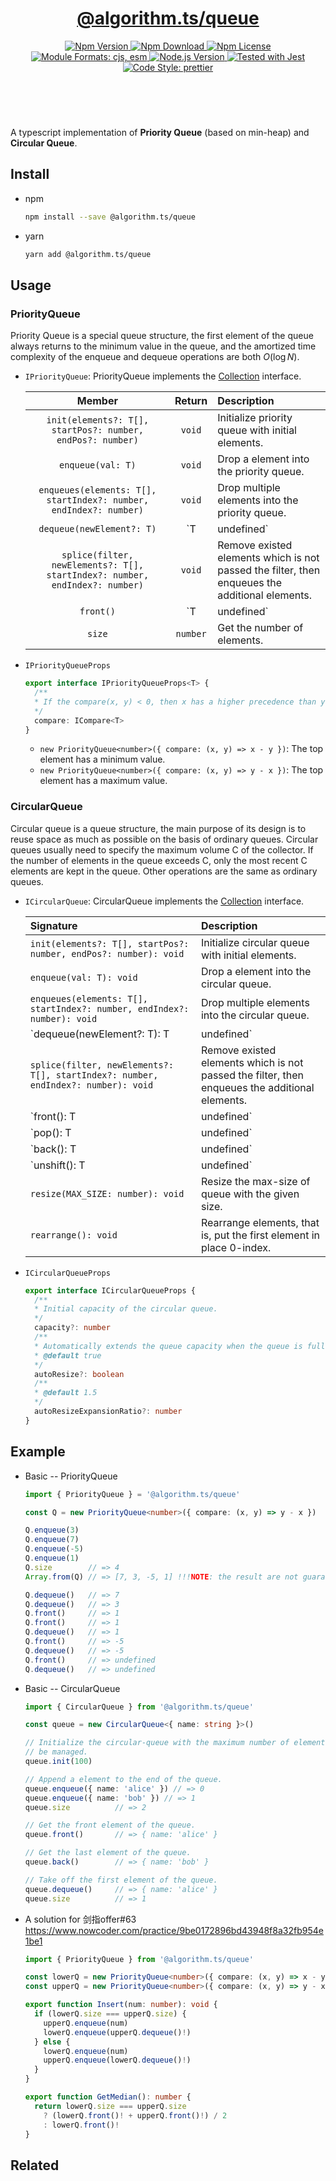 <header>
  <h1 align="center">
    <a href="https://github.com/guanghechen/algorithm.ts/tree/@algorithm.ts/queue@3.1.0/packages/queue#readme">@algorithm.ts/queue</a>
  </h1>
  <div align="center">
    <a href="https://www.npmjs.com/package/@algorithm.ts/queue">
      <img
        alt="Npm Version"
        src="https://img.shields.io/npm/v/@algorithm.ts/queue.svg"
      />
    </a>
    <a href="https://www.npmjs.com/package/@algorithm.ts/queue">
      <img
        alt="Npm Download"
        src="https://img.shields.io/npm/dm/@algorithm.ts/queue.svg"
      />
    </a>
    <a href="https://www.npmjs.com/package/@algorithm.ts/queue">
      <img
        alt="Npm License"
        src="https://img.shields.io/npm/l/@algorithm.ts/queue.svg"
      />
    </a>
    <a href="#install">
      <img
        alt="Module Formats: cjs, esm"
        src="https://img.shields.io/badge/module_formats-cjs%2C%20esm-green.svg"
      />
    </a>
    <a href="https://github.com/nodejs/node">
      <img
        alt="Node.js Version"
        src="https://img.shields.io/node/v/@algorithm.ts/queue"
      />
    </a>
    <a href="https://github.com/facebook/jest">
      <img
        alt="Tested with Jest"
        src="https://img.shields.io/badge/tested_with-jest-9c465e.svg"
      />
    </a>
    <a href="https://github.com/prettier/prettier">
      <img
        alt="Code Style: prettier"
        src="https://img.shields.io/badge/code_style-prettier-ff69b4.svg?style=flat-square"
      />
    </a>
  </div>
</header>
<br/>


A typescript implementation of **Priority Queue** (based on min-heap) and **Circular Queue**.


## Install

* npm

  ```bash
  npm install --save @algorithm.ts/queue
  ```

* yarn

  ```bash
  yarn add @algorithm.ts/queue
  ```

## Usage

### PriorityQueue

Priority Queue is a special queue structure, the first element of the queue always returns to the
minimum value in the queue, and the amortized time complexity of the enqueue and dequeue operations
are both $O(\log N)$.

* `IPriorityQueue`: PriorityQueue implements the [Collection][] interface.

  Member                                                                        | Return        |  Description
  :----------------------------------------------------------------------------:|:-------------:|:---------------------------------------
  `init(elements?: T[], startPos?: number, endPos?: number)`                    | `void`        | Initialize priority queue with initial elements.
  `enqueue(val: T)`                                                             | `void`        | Drop a element into the priority queue.
  `enqueues(elements: T[], startIndex?: number, endIndex?: number)`             | `void`        | Drop multiple elements into the priority queue.
  `dequeue(newElement?: T)`                                                     | `T|undefined` | Popup the top element, and push the given `newElement` if it is not `undefined`.
  `splice(filter, newElements?: T[], startIndex?: number, endIndex?: number)`   | `void`        | Remove existed elements which is not passed the filter, then enqueues the additional elements.
  `front()`                                                                     | `T|undefined` | Get the top element.
  `size`                                                                        | `number`      | Get the number of elements.

* `IPriorityQueueProps`

  ```typescript
  export interface IPriorityQueueProps<T> {
    /**
    * If the compare(x, y) < 0, then x has a higher precedence than y.
    */
    compare: ICompare<T>
  }
  ```

  - `new PriorityQueue<number>({ compare: (x, y) => x - y })`: The top element has a minimum value.
  - `new PriorityQueue<number>({ compare: (x, y) => y - x })`: The top element has a maximum value.

### CircularQueue

Circular queue is a queue structure, the main purpose of its design is to reuse space as much as
possible on the basis of ordinary queues. Circular queues usually need to specify the maximum volume
C of the collector. If the number of elements in the queue exceeds C, only the most recent C
elements are kept in the queue. Other operations are the same as ordinary queues.

* `ICircularQueue`: CircularQueue implements the [Collection][] interface.

  Signature                                                                         |  Description
  :---------------------------------------------------------------------------------|:---------------------------------------
  `init(elements?: T[], startPos?: number, endPos?: number): void`                  | Initialize circular queue with initial elements.
  `enqueue(val: T): void`                                                           | Drop a element into the circular queue.
  `enqueues(elements: T[], startIndex?: number, endIndex?: number): void`           | Drop multiple elements into the circular queue.
  `dequeue(newElement?: T): T | undefined`                                          | Popup the top element, and push the given `newElement` if it is not `undefined`.
  `splice(filter, newElements?: T[], startIndex?: number, endIndex?: number): void` | Remove existed elements which is not passed the filter, then enqueues the additional elements.
  `front(): T | undefined`                                                          | Get the front element.
  `pop(): T | undefined`                                                            | Popup the last element of the queue.
  `back(): T | undefined`                                                           | Get the last element of the queue.
  `unshift(): T | undefined`                                                        | Drop an element to the head of the queue.
  `resize(MAX_SIZE: number): void`                                                  | Resize the max-size of queue with the given size.
  `rearrange(): void`                                                               | Rearrange elements, that is, put the first element in place 0-index.

* `ICircularQueueProps`

  ```typescript
  export interface ICircularQueueProps {
    /**
    * Initial capacity of the circular queue.
    */
    capacity?: number
    /**
    * Automatically extends the queue capacity when the queue is full.
    * @default true
    */
    autoResize?: boolean
    /**
    * @default 1.5
    */
    autoResizeExpansionRatio?: number
  }
  ```


## Example

* Basic -- PriorityQueue

  ```typescript
  import { PriorityQueue } = '@algorithm.ts/queue'

  const Q = new PriorityQueue<number>({ compare: (x, y) => y - x })

  Q.enqueue(3)
  Q.enqueue(7)
  Q.enqueue(-5)
  Q.enqueue(1)
  Q.size        // => 4
  Array.from(Q) // => [7, 3, -5, 1] !!!NOTE: the result are not guaranteed to be ordered.

  Q.dequeue()   // => 7
  Q.dequeue()   // => 3
  Q.front()     // => 1
  Q.front()     // => 1
  Q.dequeue()   // => 1
  Q.front()     // => -5
  Q.dequeue()   // => -5
  Q.front()     // => undefined
  Q.dequeue()   // => undefined
  ```

* Basic -- CircularQueue

  ```typescript
  import { CircularQueue } from '@algorithm.ts/queue'

  const queue = new CircularQueue<{ name: string }>()

  // Initialize the circular-queue with the maximum number of elements it can
  // be managed.
  queue.init(100)

  // Append a element to the end of the queue.
  queue.enqueue({ name: 'alice' }) // => 0
  queue.enqueue({ name: 'bob' }) // => 1
  queue.size          // => 2

  // Get the front element of the queue.
  queue.front()       // => { name: 'alice' }

  // Get the last element of the queue.
  queue.back()        // => { name: 'bob' }

  // Take off the first element of the queue.
  queue.dequeue()     // => { name: 'alice' }
  queue.size          // => 1
  ```

* A solution for 剑指offer#63 https://www.nowcoder.com/practice/9be0172896bd43948f8a32fb954e1be1

  ```typescript
  import { PriorityQueue } from '@algorithm.ts/queue'

  const lowerQ = new PriorityQueue<number>({ compare: (x, y) => x - y })
  const upperQ = new PriorityQueue<number>({ compare: (x, y) => y - x })

  export function Insert(num: number): void {
    if (lowerQ.size === upperQ.size) {
      upperQ.enqueue(num)
      lowerQ.enqueue(upperQ.dequeue()!)
    } else {
      lowerQ.enqueue(num)
      upperQ.enqueue(lowerQ.dequeue()!)
    }
  }

  export function GetMedian(): number {
    return lowerQ.size === upperQ.size
      ? (lowerQ.front()! + upperQ.front()!) / 2
      : lowerQ.front()!
  }
  ```

## Related


[homepage]: https://github.com/guanghechen/algorithm.ts/tree/@algorithm.ts/queue@3.1.0/packages/queue#readme
[Collection]: https://github.com/guanghechen/algorithm.ts/tree/@algorithm.ts/types@3.1.0/packages/types#readme
